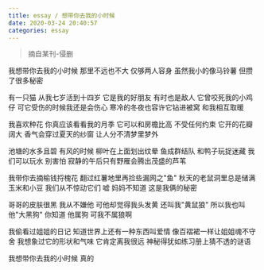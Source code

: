 ```yaml
---
title: essay / 想带你去我的小时候
date: 2020-03-24 20:40:57
categories: essay
---
```


>摘自某刊-侵删


我想带你去我的小时候
那里不远也不大
仅够两人容身
虽然我小的像马铃薯
但攒了很多秘密


有一只猫
从我七岁活到十四岁
它是我的好朋友
有时也是敌人
它曾咬死我的小鸡仔
可它受伤的时候我还是会伤心
寒冷的冬夜也容许它钻进被窝
和我相互取暖


我喜欢种花
你真应该看看我的月季
它可以和房檐比高
不受任何约束
它开的花瓣阔大
香气会穿过夏天的纱窗
让人分不清梦里梦外


池塘的水多且碧
有风的时候
柳叶在上面划出纹晕
鱼成群结队
和鸭子玩捉迷藏
我们可以玩水
别害怕
寂静的午后只有野雁会腾出茂盛的芦苇


我带你去摘榆钱捋槐花
翻过红薯地里再捡些漏网之"鱼"
秋天的老鼠洞里总是储满玉米和小豆
我们从不惊动它们
嘘
妈妈不知道
这是我俩的秘密


哥哥的皮肤很黑
我从不嫌他
可他却觉得我头发黄
还叫我"黄鼠狼"
所以我也叫他"大黑狗"
你知道
他属狗
可我不属狼啊


我偷看过姐姐的日记
知道世界上还有一种东西叫爱情
像百褶裙一样让姐姐魂不守舍
我想象过它的形状和气味
它肯定离我很远
神秘得犹如练习册上猜不透的谜语


我想带你去我的小时候
真的